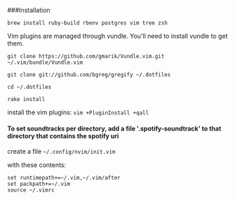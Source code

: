 ###Installation

  `brew install ruby-build rbenv postgres vim tree zsh `

  Vim plugins are managed through vundle. You'll need to install vundle to get them.

  `git clone https://github.com/gmarik/Vundle.vim.git ~/.vim/bundle/Vundle.vim`

  `git clone git://github.com/bgreg/gregify ~/.dotfiles`

  `cd ~/.dotfiles`

  `rake install`

  install the vim plugins:
  `vim +PluginInstall +qall`


#### To set soundtracks per directory, add a file '.spotify-soundtrack' to that directory that contains the spotify uri

create a file `~/.config/nvim/init.vim`

with these contents:
```
set runtimepath+=~/.vim,~/.vim/after
set packpath+=~/.vim
source ~/.vimrc
```

